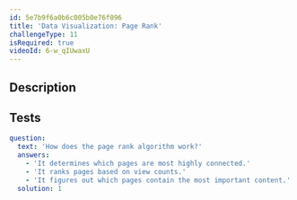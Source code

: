 ```yaml
---
id: 5e7b9f6a0b6c005b0e76f096
title: 'Data Visualization: Page Rank'
challengeType: 11
isRequired: true
videoId: 6-w_qIUwaxU
---
```


## Description
<section id='description'>

</section>

## Tests
<section id='tests'>

```yml
question:
  text: 'How does the page rank algorithm work?'
  answers:
    - 'It determines which pages are most highly connected.'
    - 'It ranks pages based on view counts.'
    - 'It figures out which pages contain the most important content.'
  solution: 1
```

</section>
